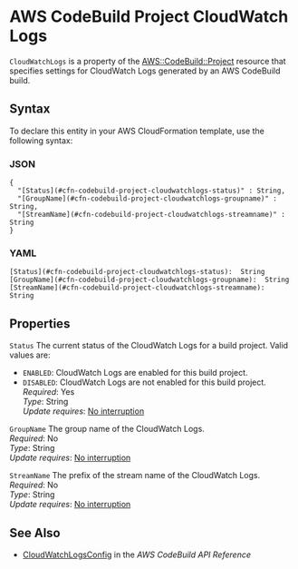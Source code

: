 # AWS CodeBuild Project CloudWatch Logs<a name="aws-properties-codebuild-project-cloudwatchlogs"></a>

`CloudWatchLogs` is a property of the [AWS::CodeBuild::Project](aws-resource-codebuild-project.md) resource that specifies settings for CloudWatch Logs generated by an AWS CodeBuild build\.

## Syntax<a name="aws-properties-codebuild-project-cloudwatchlogs-syntax"></a>

To declare this entity in your AWS CloudFormation template, use the following syntax:

### JSON<a name="aws-properties-codebuild-project-cloudwatchlogs-syntax.json"></a>

```
{
  "[Status](#cfn-codebuild-project-cloudwatchlogs-status)" : String,
  "[GroupName](#cfn-codebuild-project-cloudwatchlogs-groupname)" : String,
  "[StreamName](#cfn-codebuild-project-cloudwatchlogs-streamname)" : String
}
```

### YAML<a name="aws-properties-codebuild-project-cloudwatchlogs-syntax.yaml"></a>

```
[Status](#cfn-codebuild-project-cloudwatchlogs-status):  String
[GroupName](#cfn-codebuild-project-cloudwatchlogs-groupname):  String
[StreamName](#cfn-codebuild-project-cloudwatchlogs-streamname):  String
```

## Properties<a name="aws-properties-codebuild-project-cloudwatchlogs-properties"></a>

`Status`  <a name="cfn-codebuild-project-cloudwatchlogs-status"></a>
The current status of the CloudWatch Logs for a build project\. Valid values are:  
+ `ENABLED`: CloudWatch Logs are enabled for this build project\.
+ `DISABLED`: CloudWatch Logs are not enabled for this build project\.
*Required*: Yes  
*Type*: String  
*Update requires*: [No interruption](using-cfn-updating-stacks-update-behaviors.md#update-no-interrupt)

`GroupName`  <a name="cfn-codebuild-project-cloudwatchlogs-groupname"></a>
 The group name of the CloudWatch Logs\.   
*Required*: No  
*Type*: String  
*Update requires*: [No interruption](using-cfn-updating-stacks-update-behaviors.md#update-no-interrupt)

`StreamName`  <a name="cfn-codebuild-project-cloudwatchlogs-streamname"></a>
 The prefix of the stream name of the CloudWatch Logs\.   
*Required*: No  
*Type*: String  
*Update requires*: [No interruption](using-cfn-updating-stacks-update-behaviors.md#update-no-interrupt)

## See Also<a name="aws-properties-codebuild-project-cloudwatchlogs-seealso"></a>
+ [ CloudWatchLogsConfig](https://docs.aws.amazon.com/codebuild/latest/APIReference/API_CloudWatchLogsConfig.html) in the *AWS CodeBuild API Reference*